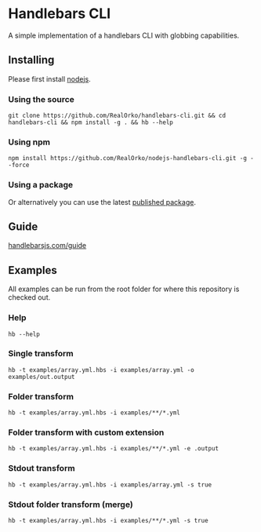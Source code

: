 # Handlebars CLI

A simple implementation of a handlebars CLI with globbing capabilities. 

## Installing

Please first install [nodejs](https://nodejs.org/en/download/package-manager/).


### Using the source

```
git clone https://github.com/RealOrko/handlebars-cli.git && cd handlebars-cli && npm install -g . && hb --help
```

### Using npm

```
npm install https://github.com/RealOrko/nodejs-handlebars-cli.git -g --force
```

### Using a package

Or alternatively you can use the latest [published package](https://github.com/RealOrko/nodejs-handlebars-cli/packages/).

## Guide

<a href="https://handlebarsjs.com/guide/" target="_blank">handlebarsjs.com/guide</a>

## Examples

All examples can be run from the root folder for where this repository is checked out.

### Help

```
hb --help
```

### Single transform

```
hb -t examples/array.yml.hbs -i examples/array.yml -o examples/out.output
```

### Folder transform

```
hb -t examples/array.yml.hbs -i examples/**/*.yml
```

### Folder transform with custom extension

```
hb -t examples/array.yml.hbs -i examples/**/*.yml -e .output
```

### Stdout transform

```
hb -t examples/array.yml.hbs -i examples/array.yml -s true
```

### Stdout folder transform (merge)

```
hb -t examples/array.yml.hbs -i examples/**/*.yml -s true
```
